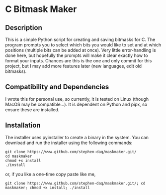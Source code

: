 # C Bitmask Maker
## Description
This is a simple Python script for creating and saving bitmasks for C. The program prompts you to select which bits you would like to set and at which positions (multiple bits can be added at once). Very little error-handling is done here, but hopefully the prompts will make it clear exactly how to format your inputs. Chances are this is the one and only commit for this project, but I may add more features later (new languages, edit old bitmasks).

## Compatibility and Dependencies
I wrote this for personal use, so currently, it is tested on Linux (though MacOS may be compatible...). It is dependent on Python and pipx, so ensure these are installed.

## Installation
The installer uses pyinstaller to create a binary in the system. You can download and run the installer using the following commands:
```
git clone https://www.github.com/stephen-daq/maskmaker.git/
cd maskmaker
chmod +x install
./install
```
or, if you like a one-time copy paste like me,
```
git clone https://www.github.com/stephen-daq/maskmaker.git/; cd maskmaker; chmod +x install; ./install
```
